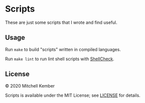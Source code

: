 # Scripts

These are just some scripts that I wrote and find useful.

## Usage

Run `make` to build "scripts" written in compiled languages.

Run `make lint` to run lint shell scripts with [ShellCheck][].

## License

© 2020 Mitchell Kember

Scripts is available under the MIT License; see [LICENSE](LICENSE.md) for details.

[ShellCheck]: https://www.shellcheck.net
